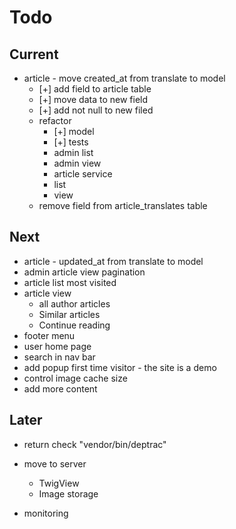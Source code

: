 # Todo

## Current

- article - move created_at from translate to model
  - [+] add field to article table
  - [+] move data to new field
  - [+] add not null to new filed
  - refactor
    - [+] model
    - [+] tests
    - admin list
    - admin view
    - article service
    - list
    - view
  - remove field from article_translates table

## Next

- article - updated_at from translate to model
- admin article view pagination
- article list most visited
- article view
  - all author articles
  - Similar articles
  - Continue reading
- footer menu
- user home page
- search in nav bar
- add popup first time visitor - the site is a demo
- control image cache size
- add more content

## Later

- return check "vendor/bin/deptrac"

- move to server
  - TwigView
  - Image storage

- monitoring
